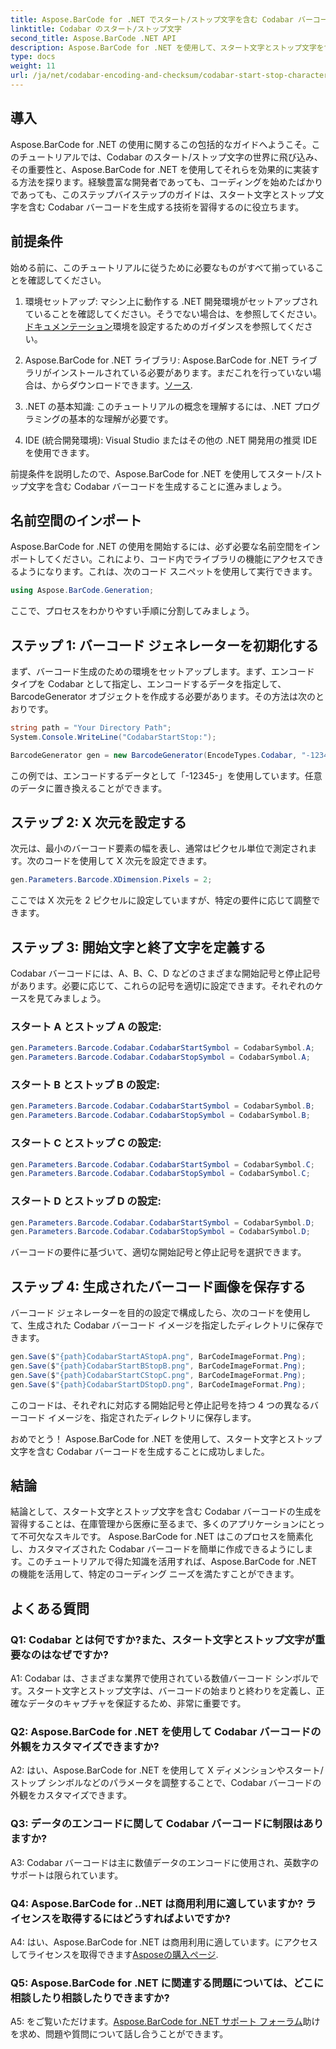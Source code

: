 ```yaml
---
title: Aspose.BarCode for .NET でスタート/ストップ文字を含む Codabar バーコードを生成する
linktitle: Codabar のスタート/ストップ文字
second_title: Aspose.BarCode .NET API
description: Aspose.BarCode for .NET を使用して、スタート文字とストップ文字を含む Codabar バーコードを作成する方法を学びます。開発者向けのステップバイステップのガイド。
type: docs
weight: 11
url: /ja/net/codabar-encoding-and-checksum/codabar-start-stop-characters/
---
```

## 導入

Aspose.BarCode for .NET の使用に関するこの包括的なガイドへようこそ。このチュートリアルでは、Codabar のスタート/ストップ文字の世界に飛び込み、その重要性と、Aspose.BarCode for .NET を使用してそれらを効果的に実装する方法を探ります。経験豊富な開発者であっても、コーディングを始めたばかりであっても、このステップバイステップのガイドは、スタート文字とストップ文字を含む Codabar バーコードを生成する技術を習得するのに役立ちます。

## 前提条件

始める前に、このチュートリアルに従うために必要なものがすべて揃っていることを確認してください。

1. 環境セットアップ: マシン上に動作する .NET 開発環境がセットアップされていることを確認してください。そうでない場合は、を参照してください。[ドキュメンテーション](https://reference.aspose.com/barcode/net/)環境を設定するためのガイダンスを参照してください。

2. Aspose.BarCode for .NET ライブラリ: Aspose.BarCode for .NET ライブラリがインストールされている必要があります。まだこれを行っていない場合は、からダウンロードできます。[ソース](https://releases.aspose.com/barcode/net/).

3. .NET の基本知識: このチュートリアルの概念を理解するには、.NET プログラミングの基本的な理解が必要です。

4. IDE (統合開発環境): Visual Studio またはその他の .NET 開発用の推奨 IDE を使用できます。

前提条件を説明したので、Aspose.BarCode for .NET を使用してスタート/ストップ文字を含む Codabar バーコードを生成することに進みましょう。

## 名前空間のインポート

Aspose.BarCode for .NET の使用を開始するには、必ず必要な名前空間をインポートしてください。これにより、コード内でライブラリの機能にアクセスできるようになります。これは、次のコード スニペットを使用して実行できます。

```csharp
using Aspose.BarCode.Generation;
```

ここで、プロセスをわかりやすい手順に分割してみましょう。

## ステップ 1: バーコード ジェネレーターを初期化する

まず、バーコード生成のための環境をセットアップします。まず、エンコード タイプを Codabar として指定し、エンコードするデータを指定して、BarcodeGenerator オブジェクトを作成する必要があります。その方法は次のとおりです。

```csharp
string path = "Your Directory Path";
System.Console.WriteLine("CodabarStartStop:");

BarcodeGenerator gen = new BarcodeGenerator(EncodeTypes.Codabar, "-12345-");
```

この例では、エンコードするデータとして「-12345-」を使用しています。任意のデータに置き換えることができます。

## ステップ 2: X 次元を設定する

次元は、最小のバーコード要素の幅を表し、通常はピクセル単位で測定されます。次のコードを使用して X 次元を設定できます。

```csharp
gen.Parameters.Barcode.XDimension.Pixels = 2;
```

ここでは X 次元を 2 ピクセルに設定していますが、特定の要件に応じて調整できます。

## ステップ 3: 開始文字と終了文字を定義する

Codabar バーコードには、A、B、C、D などのさまざまな開始記号と停止記号があります。必要に応じて、これらの記号を適切に設定できます。それぞれのケースを見てみましょう。

### スタート A とストップ A の設定:

```csharp
gen.Parameters.Barcode.Codabar.CodabarStartSymbol = CodabarSymbol.A;
gen.Parameters.Barcode.Codabar.CodabarStopSymbol = CodabarSymbol.A;
```

### スタート B とストップ B の設定:

```csharp
gen.Parameters.Barcode.Codabar.CodabarStartSymbol = CodabarSymbol.B;
gen.Parameters.Barcode.Codabar.CodabarStopSymbol = CodabarSymbol.B;
```

### スタート C とストップ C の設定:

```csharp
gen.Parameters.Barcode.Codabar.CodabarStartSymbol = CodabarSymbol.C;
gen.Parameters.Barcode.Codabar.CodabarStopSymbol = CodabarSymbol.C;
```

### スタート D とストップ D の設定:

```csharp
gen.Parameters.Barcode.Codabar.CodabarStartSymbol = CodabarSymbol.D;
gen.Parameters.Barcode.Codabar.CodabarStopSymbol = CodabarSymbol.D;
```

バーコードの要件に基づいて、適切な開始記号と停止記号を選択できます。

## ステップ 4: 生成されたバーコード画像を保存する

バーコード ジェネレーターを目的の設定で構成したら、次のコードを使用して、生成された Codabar バーコード イメージを指定したディレクトリに保存できます。

```csharp
gen.Save($"{path}CodabarStartAStopA.png", BarCodeImageFormat.Png);
gen.Save($"{path}CodabarStartBStopB.png", BarCodeImageFormat.Png);
gen.Save($"{path}CodabarStartCStopC.png", BarCodeImageFormat.Png);
gen.Save($"{path}CodabarStartDStopD.png", BarCodeImageFormat.Png);
```

このコードは、それぞれに対応する開始記号と停止記号を持つ 4 つの異なるバーコード イメージを、指定されたディレクトリに保存します。

おめでとう！ Aspose.BarCode for .NET を使用して、スタート文字とストップ文字を含む Codabar バーコードを生成することに成功しました。

## 結論

結論として、スタート文字とストップ文字を含む Codabar バーコードの生成を習得することは、在庫管理から医療に至るまで、多くのアプリケーションにとって不可欠なスキルです。 Aspose.BarCode for .NET はこのプロセスを簡素化し、カスタマイズされた Codabar バーコードを簡単に作成できるようにします。このチュートリアルで得た知識を活用すれば、Aspose.BarCode for .NET の機能を活用して、特定のコーディング ニーズを満たすことができます。

## よくある質問

### Q1: Codabar とは何ですか?また、スタート文字とストップ文字が重要なのはなぜですか?

A1: Codabar は、さまざまな業界で使用されている数値バーコード シンボルです。スタート文字とストップ文字は、バーコードの始まりと終わりを定義し、正確なデータのキャプチャを保証するため、非常に重要です。

### Q2: Aspose.BarCode for .NET を使用して Codabar バーコードの外観をカスタマイズできますか?

A2: はい、Aspose.BarCode for .NET を使用して X ディメンションやスタート/ストップ シンボルなどのパラメータを調整することで、Codabar バーコードの外観をカスタマイズできます。

### Q3: データのエンコードに関して Codabar バーコードに制限はありますか?

A3: Codabar バーコードは主に数値データのエンコードに使用され、英数字のサポートは限られています。

### Q4: Aspose.BarCode for ..NET は商用利用に適していますか? ライセンスを取得するにはどうすればよいですか?

 A4: はい、Aspose.BarCode for .NET は商用利用に適しています。にアクセスしてライセンスを取得できます[Asposeの購入ページ](https://purchase.aspose.com/buy).

### Q5: Aspose.BarCode for .NET に関連する問題については、どこに相談したり相談したりできますか?

 A5: をご覧いただけます。[Aspose.BarCode for .NET サポート フォーラム](https://forum.aspose.com/c/barcode/13)助けを求め、問題や質問について話し合うことができます。